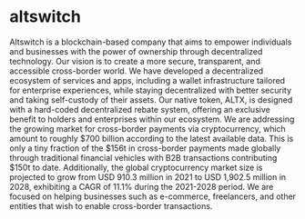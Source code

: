 # altswitch
Altswitch is a blockchain-based company that aims to empower individuals and businesses with the power of ownership through decentralized technology. Our vision is to create a more secure, transparent, and accessible cross-border world. We have developed a decentralized ecosystem of services and apps, including a wallet infrastructure tailored for enterprise experiences, while staying decentralized with better security and taking self-custody of their assets. Our native token, ALTX, is designed with a hard-coded decentralized rebate system, offering an exclusive benefit to holders and enterprises within our ecosystem.
We are addressing the growing market for cross-border payments via cryptocurrency, which amount to roughly $700 billion according to the latest available data. This is only a tiny fraction of the $156t in cross-border payments made globally through traditional financial vehicles with B2B transactions contributing $150t to date. Additionally, the global cryptocurrency market size is projected to grow from USD 910.3 million in 2021 to USD 1,902.5 million in 2028, exhibiting a CAGR of 11.1% during the 2021-2028 period. We are focused on helping businesses such as e-commerce, freelancers, and other entities that wish to enable cross-border transactions.
